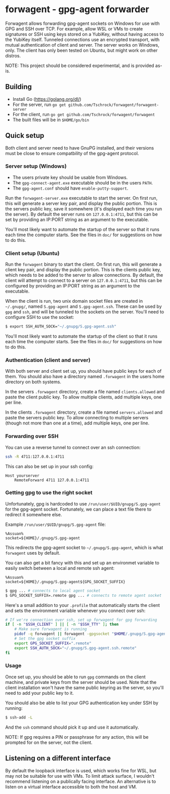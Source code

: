 # forwagent - gpg-agent forwarder
Forwagent allows forwarding gpg-agent sockets on Windows for use with GPG and
SSH over TCP. For example, allow WSL or VMs to create signatures or SSH using
keys stored on a YubiKey, without having access to the YubiKey itself.
Tunneled connections use an encrypted transport, with mutual authentication of
client and server. The server works on Windows, only. The client has only been
tested on Ubuntu, but might work on other distros.

NOTE: This project should be considered experimental, and is provided as-is.

## Building
* Install Go (https://golang.org/dl/)
* For the server, run `go get github.com/Tschrock/forwagent/forwagent-server`
* For the client, run `go get github.com/Tschrock/forwagent/forwagent`
* The built files will be in `$HOME/go/bin`

## Quick setup
Both client and server need to have GnuPG installed, and their versions must be
close to ensure compatbility of the gpg-agent protocol.

### Server setup (Windows)
* The users private key should be usable from Windows.
* The `gpg-connect-agent.exe` executable should be in the users `PATH`.
* The `gpg-agent.conf` should have `enable-putty-support`.

Run the `forwagent-server.exe` executable to start the server. On first run,
this will generate a server key pair, and display the public portion. This is
the servers public key, save it somewhere (it's displayed each time you run the
server). By default the server runs on `127.0.0.1:4711`, but this can be set by
providing an IP:PORT string as an argument to the executable.

You'll most likely want to automate the startup of the server so that it runs
each time the computer starts. See the files in `doc/` for suggestions on how
to do this.

### Client setup (Ubuntu)
Run the `forwagent` binary to start the client. On first run, this will
generate a client key pair, and display the public portion. This is the clients
public key, which needs to be added to the server to allow connections. By
default, the client will attempt to connect to a server on `127.0.0.1:4711`,
but this can be configured by providing an IP:PORT string as an argument to the
executable.

When the client is run, two unix domain socket files are created in
`~/.gnupg/`, named `S.gpg-agent` and `S.gpg-agent.ssh`. These can
be used by `gpg` and `ssh`, and will be tunneled to the sockets on the server.
You'll need to configure SSH to use the socket:

```sh
$ export SSH_AUTH_SOCK="~/.gnupg/S.gpg-agent.ssh"
```

You'll most likely want to automate the startup of the client so that it runs
each time the computer starts. See the files in `doc/` for suggestions on how
to do this.

### Authentication (client and server)
With both server and client set up, you should have public keys for each of
them. You should also have a directory named `.forwagent` in the users home
directory on both systems.

In the servers `.forwagent` directory, create a file named `clients.allowed`
and paste the client public key. To allow multiple clients, add multiple keys,
one per line.

In the clients `.forwagent` directory, create a file named `servers.allowed`
and paste the servers public key. To allow connecting to multiple servers
(though not more than one at a time), add multiple keys, one per line.

### Forwarding over SSH
You can use a reverse tunnel to connect over an ssh connection:

```sh
ssh -R 4711:127.0.0.1:4711
```

This can also be set up in your ssh config:
```
Host yourserver
    RemoteForward 4711 127.0.0.1:4711
```

### Getting gpg to use the right socket
Unfortunately, gpg is hardcoded to use `/run/user/$UID/gnupg/S.gpg-agent` for
the gpg-agent socket. Fortunately, we can place a text file there to redirect
it somewhere else.

Example `/run/user/$UID/gnupg/S.gpg-agent` file:

```
%Assuan%
socket=${HOME}/.gnupg/S.gpg-agent
```

This redirects the gpg-agent socket to `~/.gnupg/S.gpg-agent`, which is what
`forwagent` uses by default.

You can also get a bit fancy with this and set up an environmet variable to
easily switch between a local and remote ssh agent:

```
%Assuan%
socket=${HOME}/.gnupg/S.gpg-agent${GPG_SOCKET_SUFFIX}
```

```sh
$ gpg ... # connects to local agent socket
$ GPG_SOCKET_SUFFIX=.remote gpg ... # connects to remote agent socket
```

Here's a small addition to your `.profile` that automatically starts the client
and sets the environment variable whenever you connect over ssh:
```sh
# If we're connection over ssh, set up forwagent for gpg forwarding
if [ -n "$SSH_CLIENT" ] || [ -n "$SSH_TTY" ]; then
    # Make sure forwagent is running
    pidof -q forwagent || forwagent -gpgsocket "$HOME/.gnupg/S.gpg-agent.remote" -sshsocket "$HOME/.gnupg/S.gpg-agent.ssh.remote" > /dev/null &
    # Set the gpg socket suffix
    export GPG_SOCKET_SUFFIX=".remote"
    export SSH_AUTH_SOCK="~/.gnupg/S.gpg-agent.ssh.remote"
fi
```


### Usage
Once set up, you should be able to run `gpg` commands on the client machine,
and private keys from the server should be used. Note that the client
installation won't have the same public keyring as the server, so you'll need
to add your public key to it.

You should also be able to list your GPG authentication key under SSH by
running:

```sh
$ ssh-add -L
```

And the `ssh` command should pick it up and use it automatically.

NOTE: If gpg requires a PIN or passphrase for any action, this will be prompted
for on the server, not the client.

## Listening on a different interface
By default the loopback interface is used, which works fine for WSL, but may
not be suitable for use with VMs. To limit attack surface, I wouldn't recommend
listening on a publically facing interface. An alternative is to listen on a
virtual interface accessible to both the host and VM.
